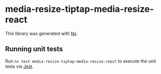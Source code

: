 # media-resize-tiptap-media-resize-react

This library was generated with [Nx](https://nx.dev).

## Running unit tests

Run `nx test media-resize-tiptap-media-resize-react` to execute the unit tests via [Jest](https://jestjs.io).
